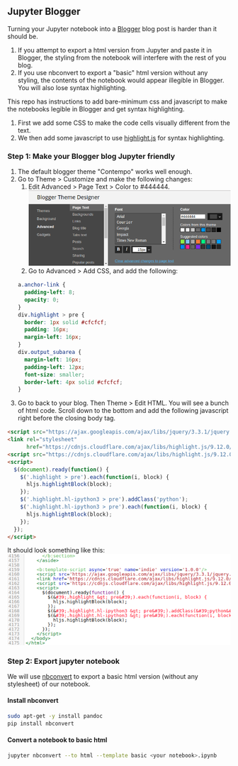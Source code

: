 Jupyter Blogger
---------------

Turning your Jupyter notebook into a [Blogger](https://www.blogger.com) blog
post is harder than it should be.  

1. If you attempt to export a html version from Jupyter and paste it in
Blogger, the styling from the notebook will interfere with the rest of you
blog.  
1. If you use nbconvert to export a "basic" html version without any styling,
the contents of the notebook would appear illegible in Blogger. You will also
lose syntax highlighting.  

This repo has instructions to add bare-minimum css and javascript to make the
notebooks legible in Blogger and get syntax highlighting.  

1. First we add some CSS to make the code cells visually different from the
text.  
2. We then add some javascript to use [highlight.js](https://highlightjs.org/)
for syntax highlighting.  

### Step 1: Make your Blogger blog Jupyter friendly

1. The default blogger theme "Contempo" works well enough.  
1. Go to Theme > Customize and make the following changes:  
    1. Edit Advanced > Page Text > Color to #444444.  
    ![Image showing text color change](images/text-color.png)
    1. Go to Advanced > Add CSS, and add the following:
    ```css
    a.anchor-link {
      padding-left: 8;
      opacity: 0;
    }
    div.highlight > pre {
      border: 1px solid #cfcfcf;
      padding: 16px;
      margin-left: 16px;
    }
    div.output_subarea {
      margin-left: 16px;
      padding-left: 12px;
      font-size: smaller;
      border-left: 4px solid #cfcfcf;
    }
    ```
1. Go to back to your blog. Then Theme > Edit HTML. You will see a bunch of
html code. Scroll down to the bottom and add the following javascript right
before the closing body tag.  
```html
<script src="https://ajax.googleapis.com/ajax/libs/jquery/3.3.1/jquery.min.js"></script>
<link rel="stylesheet"
      href="https://cdnjs.cloudflare.com/ajax/libs/highlight.js/9.12.0/styles/atom-one-light.min.css" />
<script src="https://cdnjs.cloudflare.com/ajax/libs/highlight.js/9.12.0/highlight.min.js"></script>
<script>
  $(document).ready(function() {
    $('.highlight > pre').each(function(i, block) {
      hljs.highlightBlock(block);
    });
    $('.highlight.hl-ipython3 > pre').addClass('python');
    $('.highlight.hl-ipython3 > pre').each(function(i, block) {
      hljs.highlightBlock(block);
    });
  });
</script>
```

It should look something like this:  
![Image showing javascript change](images/javascript.png)

### Step 2: Export jupyter notebook

We will use [nbconvert](https://github.com/jupyter/nbconvert) to export a basic
html version (without any stylesheet) of our notebook.  

#### Install nbconvert

```bash
sudo apt-get -y install pandoc
pip install nbconvert
```

#### Convert a notebook to basic html

```bash
jupyter nbconvert --to html --template basic <your notebook>.ipynb 
```